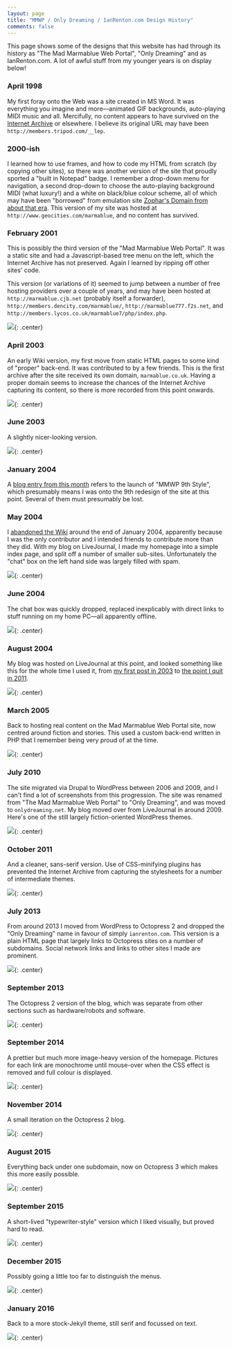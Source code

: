 ```yaml
---
layout: page
title: "MMWP / Only Dreaming / IanRenton.com Design History"
comments: false
---
```


This page shows some of the designs that this website has had through its history as "The Mad Marmablue Web Portal", "Only Dreaming" and as IanRenton.com. A lot of awful stuff from my younger years is on display below!

### April 1998

My first foray onto the Web was a site created in MS Word. It was everything you imagine and more&mdash;animated GIF backgrounds, auto-playing MIDI music and all. Mercifully, no content appears to have survived on the [Internet Archive](http://archive.org/web/) or elsewhere. I believe its original URL may have been `http://members.tripod.com/__lep`.

### 2000-ish

I learned how to use frames, and how to code my HTML from scratch (by copying other sites), so there was another version of the site that proudly sported a "built in Notepad" badge. I remember a drop-down menu for navigation, a second drop-down to choose the auto-playing background MIDI (what luxury!) and a white on black/blue colour scheme, all of which may have been "borrowed" from emulation site [Zophar's Domain from about that era](https://web.archive.org/web/20000510041717/http://www.zophar.net/). This version of my site was hosted at `http://www.geocities.com/marmablue`, and no content has survived.

### February 2001

This is possibly the third version of the "Mad Marmablue Web Portal". It was a static site and had a Javascript-based tree menu on the left, which the Internet Archive has not preserved. Again I learned by ripping off other sites' code.

This version (or variations of it) seemed to jump between a number of free hosting providers over a couple of years, and may have been hosted at `http://marmablue.cjb.net` (probably itself a forwarder), `http://members.dencity.com/marmablue/`, `http://marmablue777.f2s.net`, and `http://members.lycos.co.uk/marmablue7/php/index.php`.

![](http://files.ianrenton.com/sites/blog/sitehistory/2001-02-01.png){: .center}

### April 2003

An early Wiki version, my first move from static HTML pages to some kind of "proper" back-end. It was contributed to by a few friends. This is the first archive after the site received its own domain, `marmablue.co.uk`. Having a proper domain seems to increase the chances of the Internet Archive capturing its content, so there is more recorded from this point onwards.

![](http://files.ianrenton.com/sites/blog/sitehistory/2003-04-22.png){: .center}


### June 2003

A slightly nicer-looking version.

![](http://files.ianrenton.com/sites/blog/sitehistory/2003-06-06.png){: .center}


### January 2004

A [blog entry from this month](/blog/papapapayeah/) refers to the launch of "MMWP 9th Style", which presumably means I was onto the 9th redesign of the site at this point. Several of them must presumably be lost.


### May 2004

I [abandoned the Wiki](/blog/its-official/) around the end of January 2004, apparently because I was the only contributor and I intended friends to contribute more than they did. With my blog on LiveJournal, I made my homepage into a simple index page, and split off a number of smaller sub-sites. Unfortunately the "chat" box on the left hand side was largely filled with spam.

![](http://files.ianrenton.com/sites/blog/sitehistory/2004-05-20.png){: .center}


### June 2004

The chat box was quickly dropped, replaced inexplicably with direct links to stuff running on my home PC&mdash;all apparently offline.

![](http://files.ianrenton.com/sites/blog/sitehistory/2004-06-06.png){: .center}


### August 2004

My blog was hosted on LiveJournal at this point, and looked something like this for the whole time I used it, from [my first post in 2003](/blog/let-the-blogging-begin/) to [the point I quit in 2011](/blog/the-rise-and-fall-of-livejournal/).

![](http://files.ianrenton.com/sites/blog/sitehistory/2004-08-01.png){: .center}


### March 2005

Back to hosting real content on the Mad Marmablue Web Portal site, now centred around fiction and stories. This used a custom back-end written in PHP that I remember being very proud of at the time.

![](http://files.ianrenton.com/sites/blog/sitehistory/2005-03-11.png){: .center}


### July 2010

The site migrated via Drupal to WordPress between 2006 and 2009, and I can't find a lot of screenshots from this progression. The site was renamed from "The Mad Marmablue Web Portal" to "Only Dreaming", and was moved to `onlydreaming.net`. My blog moved over from LiveJournal in around 2009. Here's one of the still largely fiction-oriented WordPress themes.

![](http://files.ianrenton.com/sites/blog/sitehistory/2010-07-31.png){: .center}


### October 2011

And a cleaner, sans-serif version. Use of CSS-minifying plugins has prevented the Internet Archive from capturing the stylesheets for a number of intermediate themes.

![](http://files.ianrenton.com/sites/blog/sitehistory/2011-10-06.png){: .center}


### July 2013

From around 2013 I moved from WordPress to Octopress 2 and dropped the "Only Dreaming" name in favour of simply `ianrenton.com`. This version is a plain HTML page that largely links to Octopress sites on a number of subdomains. Social network links and links to other sites I made are prominent.

![](http://files.ianrenton.com/sites/blog/sitehistory/2013-07-10.png){: .center}



### September 2013

The Octopress 2 version of the blog, which was separate from other sections such as hardware/robots and software.

![](http://files.ianrenton.com/sites/blog/sitehistory/2013-09-15.png){: .center}



### September 2014

A prettier but much more image-heavy version of the homepage. Pictures for each link are monochrome until mouse-over when the CSS effect is removed and full colour is displayed.

![](http://files.ianrenton.com/sites/blog/sitehistory/2014-09-28.png){: .center}



### November 2014

A small iteration on the Octopress 2 blog.

![](http://files.ianrenton.com/sites/blog/sitehistory/2014-11-13.png){: .center}



### August 2015

Everything back under one subdomain, now on Octopress 3 which makes this more easily possible.

![](http://files.ianrenton.com/sites/blog/sitehistory/2015-08-13.png){: .center}



### September 2015

A short-lived "typewriter-style" version which I liked visually, but proved hard to read.

![](http://files.ianrenton.com/sites/blog/sitehistory/2015-09-24.png){: .center}



### December 2015

Possibly going a little too far to distinguish the menus.

![](http://files.ianrenton.com/sites/blog/sitehistory/2015-12-22.png){: .center}



### January 2016

Back to a more stock-Jekyll theme, still serif and focussed on text.

![](http://files.ianrenton.com/sites/blog/sitehistory/2016-01-02.png){: .center}


